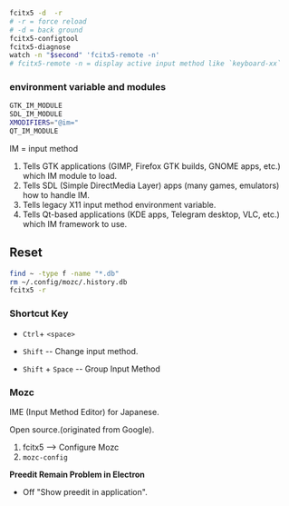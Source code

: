 ```bash
fcitx5 -d  -r
# -r = force reload
# -d = back ground
fcitx5-configtool
fcitx5-diagnose
watch -n "$second" 'fcitx5-remote -n'
# fcitx5-remote -n = display active input method like `keyboard-xx`
```

### environment variable and modules
```bash
GTK_IM_MODULE
SDL_IM_MODULE
XMODIFIERS="@im="
QT_IM_MODULE
```
IM = input method

1. Tells GTK applications (GIMP, Firefox GTK builds, GNOME apps, etc.) which IM module to load.
2. Tells SDL (Simple DirectMedia Layer) apps (many games, emulators) how to handle IM.
3. Tells legacy X11 input method environment variable.
4. Tells Qt-based applications (KDE apps, Telegram desktop, VLC, etc.) which IM framework to use.


## Reset
```bash
find ~ -type f -name "*.db"
rm ~/.config/mozc/.history.db
fcitx5 -r 

```


### Shortcut Key

* `Ctrl`+ `<space>`

* `Shift` -- Change input method.

* `Shift` + `Space` -- Group Input Method


### Mozc

IME (Input Method Editor) for Japanese.

Open source.(originated from Google).

1. fcitx5 --> Configure Mozc
2. `mozc-config`


**Preedit Remain Problem in Electron**

* Off "Show preedit in application".
 
